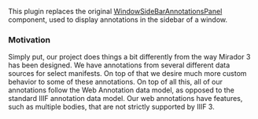 This plugin replaces the original [WindowSideBarAnnotationsPanel](https://github.com/ProjectMirador/mirador/blob/master/src/components/WindowSideBarAnnotationsPanel.js) component, used to display annotations in the sidebar of a window.

### Motivation

Simply put, our project does things a bit differently from the way Mirador 3 has been designed. We have annotations from several different data sources for select manifests. On top of that we desire much more custom behavior to some of these annotations. On top of all this, all of our annotations follow the Web Annotation data model, as opposed to the standard IIIF annotation data model. Our web annotations have features, such as multiple bodies, that are not strictly supported by IIIF 3.


